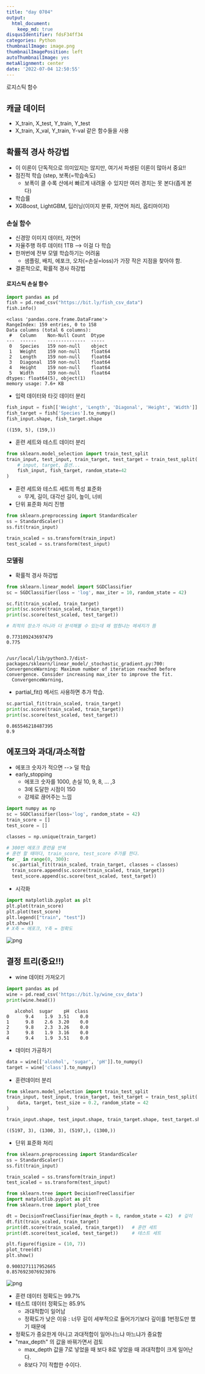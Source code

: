 ```yaml
---
title: "day 0704"
output:
  html_document:
    keep_md: true
disqusIdentifier: fdsF34ff34
categories: Python
thumbnailImage: image.png
thumbnailImagePosition: left
autoThumbnailImage: yes
metaAlignment: center
date: '2022-07-04 12:50:55'
---
```


로지스틱 함수

<!-- excerpt -->


## 캐글 데이터
- X_train, X_test, Y_train, Y_test
- X_train, X_val, Y_train, Y-val  같은 함수들을 사용

## 확률적 경사 하강법
- 이 이론이 단독적으로 의미있지는 않지만, 여기서 파생된 이론이 많아서 중요!!
- 점진적 학습 (step, 보폭(=학습속도)
  + 보폭이 클 수록 산에서 빠르게 내려올 수 있지만 여러 경치는 못 본다(좁게 본다)
- 학습률
- XGBoost, LightGBM, 딥러닝(이미지 분류, 자연어 처리, 옵티마이저)

### 손실 함수
- 신경망 이미지 데이터, 자연어
- 자율주행 하루 데이터 1TB --> 이걸 다 학습
- 한꺼번에 전부 모델 학습하기는 어려움
  + 샘플링, 배치, 에포크, 오차(=손실=loss)가 가장 작은 지점을 찾아야 함.
- 결론적으로, 확률적 경사 하강법


#### 로지스틱 손실 함수


```python
import pandas as pd
fish = pd.read_csv("https://bit.ly/fish_csv_data")
fish.info()
```

    <class 'pandas.core.frame.DataFrame'>
    RangeIndex: 159 entries, 0 to 158
    Data columns (total 6 columns):
     #   Column    Non-Null Count  Dtype  
    ---  ------    --------------  -----  
     0   Species   159 non-null    object 
     1   Weight    159 non-null    float64
     2   Length    159 non-null    float64
     3   Diagonal  159 non-null    float64
     4   Height    159 non-null    float64
     5   Width     159 non-null    float64
    dtypes: float64(5), object(1)
    memory usage: 7.6+ KB
    

- 입력 데이터와 타깃 데이터 분리


```python
fish_input = fish[['Weight', 'Length', 'Diagonal', 'Height', 'Width']].to_numpy()
fish_target = fish['Species'].to_numpy()
fish_input.shape, fish_target.shape
```




    ((159, 5), (159,))



- 훈련 세트와 테스트 데이터 분리


```python
from sklearn.model_selection import train_test_split
train_input, test_input, train_target, test_target = train_test_split(
    # input, target, 옵션...
    fish_input, fish_target, random_state=42
)
```

- 훈련 세트와 테스트 세트의 특성 표준화
  + 무게, 길이, 대각선 길이, 높이, 너비
- 단위 표준화 처리 진행


```python
from sklearn.preprocessing import StandardScaler
ss = StandardScaler()
ss.fit(train_input)

train_scaled = ss.transform(train_input)
test_scaled = ss.transform(test_input)


```

### 모델링
- 확률적 경사 하강법


```python
from sklearn.linear_model import SGDClassifier
sc = SGDClassifier(loss = 'log', max_iter = 10, random_state = 42)

sc.fit(train_scaled, train_target)
print(sc.score(train_scaled, train_target))
print(sc.score(test_scaled, test_target))

# 최적의 장소가 아니라 더 분석해볼 수 있는데 왜 멈췄냐는 메세지가 뜸
```

    0.773109243697479
    0.775
    

    /usr/local/lib/python3.7/dist-packages/sklearn/linear_model/_stochastic_gradient.py:700: ConvergenceWarning: Maximum number of iteration reached before convergence. Consider increasing max_iter to improve the fit.
      ConvergenceWarning,
    

- partial_fit() 메서드 사용하면 추가 학습.


```python
sc.partial_fit(train_scaled, train_target)
print(sc.score(train_scaled, train_target))
print(sc.score(test_scaled, test_target))
```

    0.865546218487395
    0.9
    

## 에포크와 과대/과소적합
- 에포크 숫자가 적으면 --> 덜 학습
- early_stopping
  + 에포크 숫자를 1000, 손실 10, 9, 8, ... ,3
  + 3에 도달한 시점이 150
  + 강제로 끊어주는 느낌


```python
import numpy as np
sc = SGDClassifier(loss='log', random_state = 42)
train_score = []
test_score = []

classes = np.unique(train_target)

# 300번 에포크 훈련을 반복
# 훈련 할 때마다, train_score, test_score 추가를 한다.
for _ in range(0, 300):
  sc.partial_fit(train_scaled, train_target, classes = classes)
  train_score.append(sc.score(train_scaled, train_target))
  test_score.append(sc.score(test_scaled, test_target))
```

- 시각화


```python
import matplotlib.pyplot as plt
plt.plot(train_score)
plt.plot(test_score)
plt.legend(["train", "test"])
plt.show()
# X축 = 에포크, Y축 = 정확도
```


    
![png](/images/0704/output_18_0.png)
    


## 결정 트리(중요!!)
- wine 데이터 가져오기


```python
import pandas as pd
wine = pd.read_csv('https://bit.ly/wine_csv_data')
print(wine.head())
```

       alcohol  sugar    pH  class
    0      9.4    1.9  3.51    0.0
    1      9.8    2.6  3.20    0.0
    2      9.8    2.3  3.26    0.0
    3      9.8    1.9  3.16    0.0
    4      9.4    1.9  3.51    0.0
    

- 데이터 가공하기


```python
data = wine[['alcohol', 'sugar', 'pH']].to_numpy()
target = wine['class'].to_numpy()
```

- 훈련데이터 분리


```python
from sklearn.model_selection import train_test_split
train_input, test_input, train_target, test_target = train_test_split(
    data, target, test_size = 0.2, random_state = 42
)

train_input.shape, test_input.shape, train_target.shape, test_target.shape
```




    ((5197, 3), (1300, 3), (5197,), (1300,))



- 단위 표준화 처리


```python
from sklearn.preprocessing import StandardScaler
ss = StandardScaler()
ss.fit(train_input)

train_scaled = ss.transform(train_input)
test_scaled = ss.transform(test_input)
```


```python
from sklearn.tree import DecisionTreeClassifier
import matplotlib.pyplot as plt
from sklearn.tree import plot_tree

dt = DecisionTreeClassifier(max_depth = 8, random_state = 42)  # 깊이
dt.fit(train_scaled, train_target)
print(dt.score(train_scaled, train_target))   # 훈련 세트
print(dt.score(test_scaled, test_target))     # 테스트 세트

plt.figure(figsize = (10, 7))
plot_tree(dt)
plt.show()
```

    0.9003271117952665
    0.8576923076923076
    


    
![png](/images/0704/output_27_1.png)
    


- 훈련 데이터 정확도는 99.7%
- 테스트 데이터 정확도는 85.9%
  + 과대적합이 일어남
  + 정확도가 낮은 이유 : 너무 깊이 세부적으로 들어가기보다 깊이를 1번정도만 했기 때문에
- 정확도가 중요한게 아니고 과대적합이 일어나느냐 마느냐가 중요함
- "max_depth" 의 값을 바꿔가면서 검토
  + max_depth 값을 7로 넣었을 때 보다 8로 넣었을 때 과대적합이 크게 일어난다.
  + 8보다 7이 적합한 수이다.
